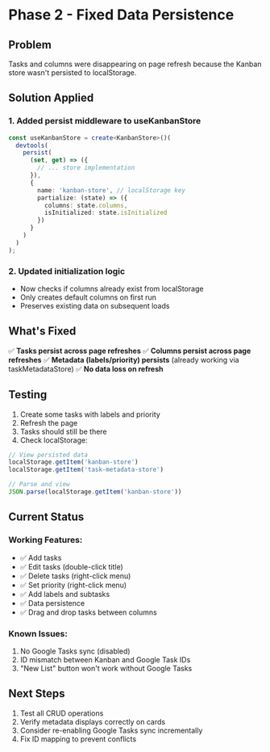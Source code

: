 # Phase 2 - Fixed Data Persistence

## Problem
Tasks and columns were disappearing on page refresh because the Kanban store wasn't persisted to localStorage.

## Solution Applied

### 1. Added persist middleware to useKanbanStore
```typescript
const useKanbanStore = create<KanbanStore>()(
  devtools(
    persist(
      (set, get) => ({
        // ... store implementation
      }),
      {
        name: 'kanban-store', // localStorage key
        partialize: (state) => ({ 
          columns: state.columns,
          isInitialized: state.isInitialized 
        })
      }
    )
  )
);
```

### 2. Updated initialization logic
- Now checks if columns already exist from localStorage
- Only creates default columns on first run
- Preserves existing data on subsequent loads

## What's Fixed

✅ **Tasks persist across page refreshes**
✅ **Columns persist across page refreshes**
✅ **Metadata (labels/priority) persists** (already working via taskMetadataStore)
✅ **No data loss on refresh**

## Testing

1. Create some tasks with labels and priority
2. Refresh the page
3. Tasks should still be there
4. Check localStorage:
```javascript
// View persisted data
localStorage.getItem('kanban-store')
localStorage.getItem('task-metadata-store')

// Parse and view
JSON.parse(localStorage.getItem('kanban-store'))
```

## Current Status

### Working Features:
- ✅ Add tasks
- ✅ Edit tasks (double-click title)
- ✅ Delete tasks (right-click menu)
- ✅ Set priority (right-click menu)
- ✅ Add labels and subtasks
- ✅ Data persistence
- ✅ Drag and drop tasks between columns

### Known Issues:
1. No Google Tasks sync (disabled)
2. ID mismatch between Kanban and Google Task IDs
3. "New List" button won't work without Google Tasks

## Next Steps

1. Test all CRUD operations
2. Verify metadata displays correctly on cards
3. Consider re-enabling Google Tasks sync incrementally
4. Fix ID mapping to prevent conflicts